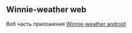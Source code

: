## Winnie-weather web
Веб часть приложения [Winnie-weather android](https://github.com/Monster-king/Winnie-weather)
